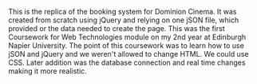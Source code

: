 This is the replica of the booking system for Dominion Cinema. It was created from scratch using jQuery and relying on one jSON file, which provided or the data needed to create the page.
This was the first Coursework for Web Technologies module on my 2nd year at Edinburgh Napier University. The point of this coursework was to learn how to use jSON and jQuery and we weren't allowed to change HTML. We could use CSS.
Later addition was the database connection and real time changes making it more realistic.
